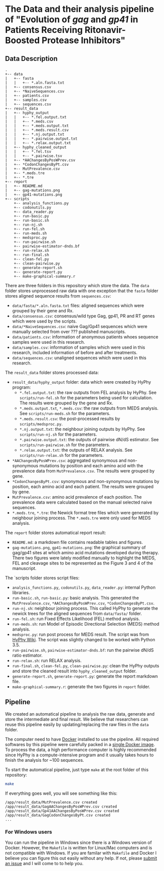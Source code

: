# The Data and their analysis pipeline of "Evolution of *gag* and *gp41* in Patients Receiving Ritonavir-Boosted Protease Inhibitors"

## Data Description

```
.
+-- data
|   +-- fasta
|   |   +-- *.aln.fasta.txt
|   +-- consensus.csv
|   +-- *NaiveSequences.csv
|   +-- patients.csv
|   +-- samples.csv
|   +-- sequences.csv
+-- result_data
|   +-- hyphy_output
|   |   +-- *.fel.output.txt
|   |   +-- *.meds.csv
|   |   +-- *.meds.output.txt
|   |   +-- *.meds.result.csv
|   |   +-- *.nj.output.txt
|   |   +-- *.pairwise.output.txt
|   |   +-- *.relax.output.txt
|   +-- hyphy_cleaned_output
|   |   +-- *.fel.tsv
|   |   +-- *.pairwise.tsv
|   +-- *AAChangesByPosWPrev.csv
|   +-- *CodonChangesByPt.csv
|   +-- MutPrevalence.csv
|   +-- *.meds.tre
|   +-- *.tre
+-- report
|   +-- README.md
|   +-- gag-mutations.png
|   +-- gp41-mutations.png
+-- scripts
    +-- analysis_functions.py
    +-- codonutils.py
    +-- data_reader.py
    +-- run-basic.py
    +-- run-basic.sh
    +-- run-nj.sh
    +-- run-fel.sh
    +-- run-meds.sh
    +-- medsproc.py
    +-- run-pairwise.sh
    +-- pairwise-estimator-dnds.bf
    +-- run-relax.sh
    +-- run-final.sh
    +-- clean-fel.py
    +-- clean-pairwise.py
    +-- generate-report.sh
    +-- generate-report.py
    +-- make-graphical-summary.r
```

There are three folders in this repository which store the data. The `data`
folder stores unprocessed raw data with one exception that the `fasta` folder
stores aligned sequence results from `sequences.csv`:

- `data/fasta/*.aln.fasta.txt` files: aligned sequences which were grouped by
  their gene and Rx.
- `data/consensus.csv`: consensus/wild type Gag, gp41, PR and RT genes which
  were used by the scripts.
- `data/*NaiveSequences.csv`: naive Gag/Gp41 sequences which were manually
  selected from over ??? published manuscripts.
- `data/patients.csv`: information of anonymous patients whoes sequence samples
  were used in this research.
- `data/samples.csv`: information of samples which were used in this research,
  included information of before and after treatments.
- `data/sequences.csv`: unaligned sequences which were used in this research.

The `result_data` folder stores processed data:

- `result_data/hyphy_output` folder: data which were created by HyPhy program:
  - `*.fel.output.txt`: the raw outputs from FEL analysis by HyPhy. See
    `scripts/run-fel.sh` for the parameters being used for calculation.
    The results were grouped by the gene and Rx.
  - `*.meds.output.txt`, `*.meds.csv`: the raw outputs from MEDS analysis. See
    `scripts/run-meds.sh` for the parameters.
  - `*.meds.result.csv`: the post-processed results by `scripts/medsproc.py`.
  - `*.nj.output.txt`: the neighbour joining outputs by HyPhy. See
    `scripts/run-nj.sh` for the parameters.
  - `*.pairwise.output.txt`: the outputs of pairwise dN/dS estimator. See
    `scripts/run-pairwise.sh` for the parameters.
  - `*.relax.output.txt`: the outputs of RELAX analysis. See
    `scripts/run-relax.sh` for the parameters.
- `*AAChangesByPosWPrev.csv`: aggregated synonymous and non-synonymous mutations
  by position and each amino acid with the prevalence data from
  `MutPrevalence.csv`. The results were grouped by gene.
- `*CodonChangesByPt.csv`: synonymous and non-synonymous mutations by position,
  each amino acid and each patient. The results were grouped by gene.
- `MutPrevalence.csv`: amino acid prevalence of each position. The prevalence
  data were calculated based on the manual selected naive sequences.
- `*.meds.tre`, `*.tre`: the Newick format tree files which were generated by
  neighbour joining process. The `*.meds.tre` were only used for MEDS analysis.
  
The `report` folder stores automatical report result:

- `README.md`: a markdown file contains readable tables and figures.
- `gag-mutations.png`, `gp41-mutations.png`: the graphical summary of gag/gp41
  sites at which amino acid mutations developed during therapy. There two
  figures were lately modified manually to highlight the MEDS, FEL and cleavage
  sites to be represented as the Figure 3 and 4 of the manuscript.

The `scripts folder stores script files:
- `analysis_functions.py`, `codonutils.py`, `data_reader.py`: internal Python
  libraries.
- `run-basic.sh`, `run-basic.py`: basic analysis. This generated the
  `MutPrevalence.csv`, `*AAChangesByPosWPrev.csv`, `*CodonChangesByPt.csv`.
- `run-nj.sh`: neighbour joining process. This called HyPhy to generate the
  newick trees for the aligned sequences from `data/fasta/` folder.
- `run-fel.sh`: run Fixed Effects Likelihood (FEL) method analysis.
- `run-meds.sh`: run Model of Episodic Directional Selection (MEDS) method
  analysis.
- `medsproc.py`: run post process for MEDS result. The script was from [HyPhy
  Wiki](http://www.hyphy.org/w/index.php/MEDS). The script was slightly changed
  to be worked with Python 3.5.
- `run-pairwise.sh`, `pairwise-estimator-dnds.bf`: run the pairwise dN/dS ratio
  estimator.
- `run-relax.sh`: run RELAX analysis.
- `run-final.sh`, `clean-fel.py`, `clean-pairwise.py`: clean the HyPhy outputs
  and store the cleaned result into `hyphy_cleaned_output` folder.
- `generate-report.sh`, `generate-report.py`: generate the report markdown file.
- `make-graphical-summary.r`: generate the two figures in `report` folder.


## Pipeline

We created an automatical pipeline to analysis the raw data, generate and store
the intermediate and final result. We believe that researchers can reuse this
pipeline easily by updating/replacing the raw files in the `data` folder.

The computer need to have [Docker](https://www.docker.com/) installed to use the
pipeline. All required softwares by this pipeline were carefully packed in a
[single Docker image](https://hub.docker.com/r/hivdb/gaggp41-runtime/). To
process the data, a high performance computer is highly recommended since HyPhy
is a compute-intensive program and it usually takes hours to finish the analysis
for ~100 sequences.

To start the automatical pipeline, just type `make` at the root folder of this
repository:

```sh
make
```

If everything goes well, you will see something like this:

```
/app/result_data/MutPrevalence.csv created
/app/result_data/GagAAChangesByPosWPrev.csv created
/app/result_data/Gp41AAChangesByPosWPrev.csv created
/app/result_data/GagCodonChangesByPt.csv created
...
```

### For Windows users

You can run the pipeline in Windows since there is a Windows version of Docker.
However, the `Makefile` is written for Linux/Mac computers and is not compatible
with Windows. If you are familar with `Makefile` and Docker I believe you can
figure this out easily without any help. If not, please [submit an
issue](https://github.com/hivdb/gag-gp41/issues/new) and I will come to to help
you.
